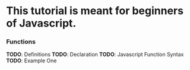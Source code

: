# This tutorial is meant for beginners of Javascript.

### Functions
**TODO**: Definitions
**TODO**: Declaration
**TODO**: Javascript Function Syntax
**TODO**: Example One